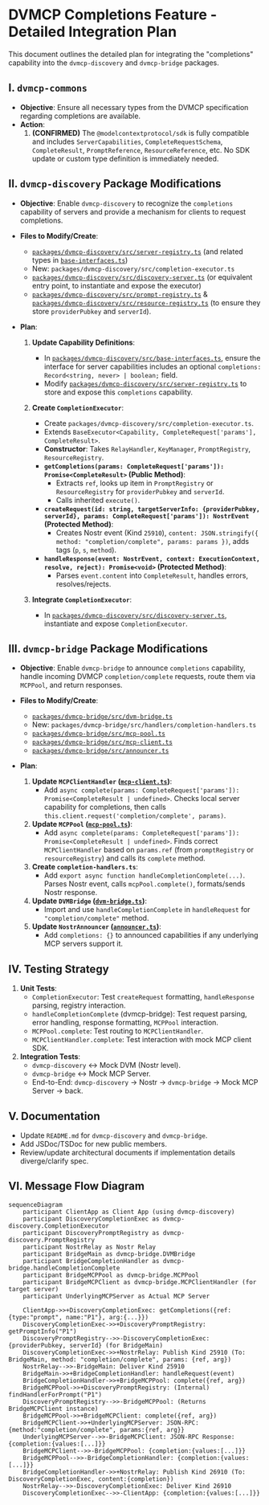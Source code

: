 # DVMCP Completions Feature - Detailed Integration Plan

This document outlines the detailed plan for integrating the "completions" capability into the `dvmcp-discovery` and `dvmcp-bridge` packages.

## I. `dvmcp-commons`

*   **Objective**: Ensure all necessary types from the DVMCP specification regarding completions are available.
*   **Action**:
    1.  **(CONFIRMED)** The `@modelcontextprotocol/sdk` is fully compatible and includes `ServerCapabilities`, `CompleteRequestSchema`, `CompleteResult`, `PromptReference`, `ResourceReference`, etc. No SDK update or custom type definition is immediately needed.

## II. `dvmcp-discovery` Package Modifications

*   **Objective**: Enable `dvmcp-discovery` to recognize the `completions` capability of servers and provide a mechanism for clients to request completions.
*   **Files to Modify/Create**:
    *   [`packages/dvmcp-discovery/src/server-registry.ts`](packages/dvmcp-discovery/src/server-registry.ts) (and related types in [`base-interfaces.ts`](packages/dvmcp-discovery/src/base-interfaces.ts))
    *   New: `packages/dvmcp-discovery/src/completion-executor.ts`
    *   [`packages/dvmcp-discovery/src/discovery-server.ts`](packages/dvmcp-discovery/src/discovery-server.ts) (or equivalent entry point, to instantiate and expose the executor)
    *   [`packages/dvmcp-discovery/src/prompt-registry.ts`](packages/dvmcp-discovery/src/prompt-registry.ts) & [`packages/dvmcp-discovery/src/resource-registry.ts`](packages/dvmcp-discovery/src/resource-registry.ts) (to ensure they store `providerPubkey` and `serverId`).

*   **Plan**:
    1.  **Update Capability Definitions**:
        *   In [`packages/dvmcp-discovery/src/base-interfaces.ts`](packages/dvmcp-discovery/src/base-interfaces.ts), ensure the interface for server capabilities includes an optional `completions: Record<string, never> | boolean;` field.
        *   Modify [`packages/dvmcp-discovery/src/server-registry.ts`](packages/dvmcp-discovery/src/server-registry.ts) to store and expose this `completions` capability.

    2.  **Create `CompletionExecutor`**:
        *   Create `packages/dvmcp-discovery/src/completion-executor.ts`.
        *   Extends `BaseExecutor<Capability, CompleteRequest['params'], CompleteResult>`.
        *   **Constructor**: Takes `RelayHandler`, `KeyManager`, `PromptRegistry`, `ResourceRegistry`.
        *   **`getCompletions(params: CompleteRequest['params']): Promise<CompleteResult>` (Public Method)**:
            *   Extracts `ref`, looks up item in `PromptRegistry` or `ResourceRegistry` for `providerPubkey` and `serverId`.
            *   Calls inherited `execute()`.
        *   **`createRequest(id: string, targetServerInfo: {providerPubkey, serverId}, params: CompleteRequest['params']): NostrEvent` (Protected Method)**:
            *   Creates Nostr event (Kind `25910`), `content: JSON.stringify({ method: "completion/complete", params: params })`, adds tags (`p`, `s`, `method`).
        *   **`handleResponse(event: NostrEvent, context: ExecutionContext, resolve, reject): Promise<void>` (Protected Method)**:
            *   Parses `event.content` into `CompleteResult`, handles errors, resolves/rejects.

    3.  **Integrate `CompletionExecutor`**:
        *   In [`packages/dvmcp-discovery/src/discovery-server.ts`](packages/dvmcp-discovery/src/discovery-server.ts), instantiate and expose `CompletionExecutor`.

## III. `dvmcp-bridge` Package Modifications

*   **Objective**: Enable `dvmcp-bridge` to announce `completions` capability, handle incoming DVMCP `completion/complete` requests, route them via `MCPPool`, and return responses.
*   **Files to Modify/Create**:
    *   [`packages/dvmcp-bridge/src/dvm-bridge.ts`](packages/dvmcp-bridge/src/dvm-bridge.ts)
    *   New: `packages/dvmcp-bridge/src/handlers/completion-handlers.ts`
    *   [`packages/dvmcp-bridge/src/mcp-pool.ts`](packages/dvmcp-bridge/src/mcp-pool.ts)
    *   [`packages/dvmcp-bridge/src/mcp-client.ts`](packages/dvmcp-bridge/src/mcp-client.ts)
    *   [`packages/dvmcp-bridge/src/announcer.ts`](packages/dvmcp-bridge/src/announcer.ts)

*   **Plan**:
    1.  **Update `MCPClientHandler` ([`mcp-client.ts`](packages/dvmcp-bridge/src/mcp-client.ts))**:
        *   Add `async complete(params: CompleteRequest['params']): Promise<CompleteResult | undefined>`. Checks local server capability for completions, then calls `this.client.request('completion/complete', params)`.
    2.  **Update `MCPPool` ([`mcp-pool.ts`](packages/dvmcp-bridge/src/mcp-pool.ts))**:
        *   Add `async complete(params: CompleteRequest['params']): Promise<CompleteResult | undefined>`. Finds correct `MCPClientHandler` based on `params.ref` (from `promptRegistry` or `resourceRegistry`) and calls its `complete` method.
    3.  **Create `completion-handlers.ts`**:
        *   Add `export async function handleCompletionComplete(...)`. Parses Nostr event, calls `mcpPool.complete()`, formats/sends Nostr response.
    4.  **Update `DVMBridge` ([`dvm-bridge.ts`](packages/dvmcp-bridge/src/dvm-bridge.ts))**:
        *   Import and use `handleCompletionComplete` in `handleRequest` for `"completion/complete"` method.
    5.  **Update `NostrAnnouncer` ([`announcer.ts`](packages/dvmcp-bridge/src/announcer.ts))**:
        *   Add `completions: {}` to announced capabilities if any underlying MCP servers support it.

## IV. Testing Strategy

1.  **Unit Tests**:
    *   `CompletionExecutor`: Test `createRequest` formatting, `handleResponse` parsing, registry interaction.
    *   `handleCompletionComplete` (dvmcp-bridge): Test request parsing, error handling, response formatting, `MCPPool` interaction.
    *   `MCPPool.complete`: Test routing to `MCPClientHandler`.
    *   `MCPClientHandler.complete`: Test interaction with mock MCP client SDK.
2.  **Integration Tests**:
    *   `dvmcp-discovery` <-> Mock DVM (Nostr level).
    *   `dvmcp-bridge` <-> Mock MCP Server.
    *   End-to-End: `dvmcp-discovery` -> Nostr -> `dvmcp-bridge` -> Mock MCP Server -> back.

## V. Documentation

*   Update `README.md` for `dvmcp-discovery` and `dvmcp-bridge`.
*   Add JSDoc/TSDoc for new public members.
*   Review/update architectural documents if implementation details diverge/clarify spec.

## VI. Message Flow Diagram

```mermaid
sequenceDiagram
    participant ClientApp as Client App (using dvmcp-discovery)
    participant DiscoveryCompletionExec as dvmcp-discovery.CompletionExecutor
    participant DiscoveryPromptRegistry as dvmcp-discovery.PromptRegistry
    participant NostrRelay as Nostr Relay
    participant BridgeMain as dvmcp-bridge.DVMBridge
    participant BridgeCompletionHandler as dvmcp-bridge.handleCompletionComplete
    participant BridgeMCPPool as dvmcp-bridge.MCPPool
    participant BridgeMCPClient as dvmcp-bridge.MCPClientHandler (for target server)
    participant UnderlyingMCPServer as Actual MCP Server

    ClientApp->>+DiscoveryCompletionExec: getCompletions({ref: {type:"prompt", name:"P1"}, arg:{...}})
    DiscoveryCompletionExec->>+DiscoveryPromptRegistry: getPromptInfo("P1")
    DiscoveryPromptRegistry-->>-DiscoveryCompletionExec: {providerPubkey, serverId} (for BridgeMain)
    DiscoveryCompletionExec->>+NostrRelay: Publish Kind 25910 (To: BridgeMain, method: "completion/complete", params: {ref, arg})
    NostrRelay-->>-BridgeMain: Deliver Kind 25910
    BridgeMain->>+BridgeCompletionHandler: handleRequest(event)
    BridgeCompletionHandler->>+BridgeMCPPool: complete({ref, arg})
    BridgeMCPPool->>+DiscoveryPromptRegistry: (Internal) findHandlerForPrompt("P1")
    DiscoveryPromptRegistry-->>-BridgeMCPPool: (Returns BridgeMCPClient instance)
    BridgeMCPPool->>+BridgeMCPClient: complete({ref, arg})
    BridgeMCPClient->>+UnderlyingMCPServer: JSON-RPC: {method:"completion/complete", params:{ref, arg}}
    UnderlyingMCPServer-->>-BridgeMCPClient: JSON-RPC Response: {completion:{values:[...]}}
    BridgeMCPClient-->>-BridgeMCPPool: {completion:{values:[...]}}
    BridgeMCPPool-->>-BridgeCompletionHandler: {completion:{values:[...]}}
    BridgeCompletionHandler->>+NostrRelay: Publish Kind 26910 (To: DiscoveryCompletionExec, content:{completion})
    NostrRelay-->>-DiscoveryCompletionExec: Deliver Kind 26910
    DiscoveryCompletionExec-->>-ClientApp: {completion:{values:[...]}}